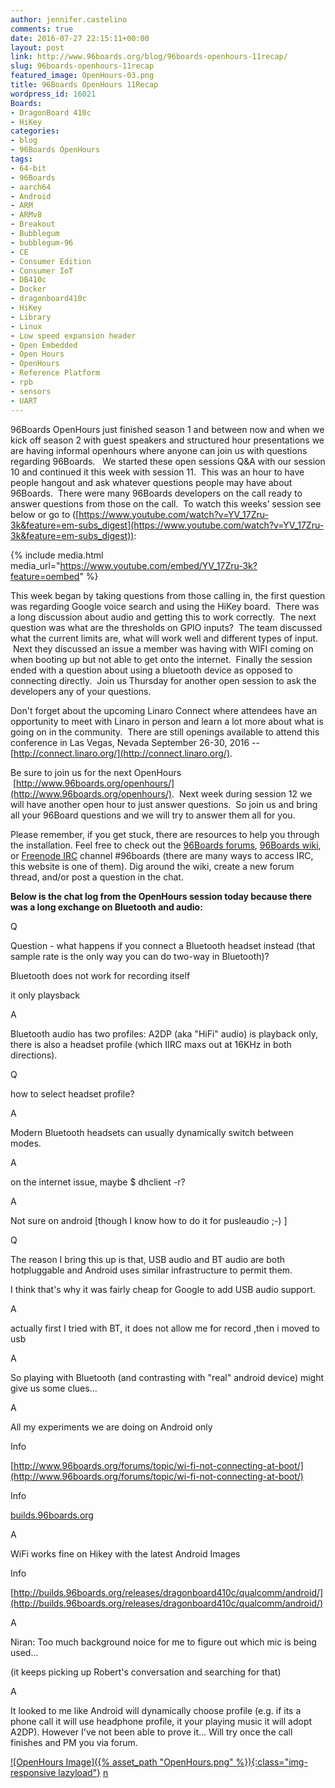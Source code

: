 ```yaml
---
author: jennifer.castelino
comments: true
date: 2016-07-27 22:15:11+00:00
layout: post
link: http://www.96boards.org/blog/96boards-openhours-11recap/
slug: 96boards-openhours-11recap
featured_image: OpenHours-03.png
title: 96Boards OpenHours 11Recap
wordpress_id: 16021
Boards:
- DragonBoard 410c
- HiKey
categories:
- blog
- 96Boards OpenHours
tags:
- 64-bit
- 96Boards
- aarch64
- Android
- ARM
- ARMv8
- Breakout
- Bubblegum
- bubblegum-96
- CE
- Consumer Edition
- Consumer IoT
- DB410c
- Docker
- dragonboard410c
- HiKey
- Library
- Linux
- Low speed expansion header
- Open Embedded
- Open Hours
- OpenHours
- Reference Platform
- rpb
- sensors
- UART
---
```


96Boards OpenHours just finished season 1 and between now and when we kick off season 2 with guest speakers and structured hour presentations we are having informal openhours where anyone can join us with questions regarding 96Boards.   We started these open sessions Q&A with our session 10 and continued it this week with session 11.  This was an hour to have people hangout and ask whatever questions people may have about 96Boards.  There were many 96Boards developers on the call ready to answer questions from those on the call.  To watch this weeks’ session see below or go to ([https://www.youtube.com/watch?v=YV_17Zru-3k&feature=em-subs_digest](https://www.youtube.com/watch?v=YV_17Zru-3k&feature=em-subs_digest)):

{% include media.html media_url="https://www.youtube.com/embed/YV_17Zru-3k?feature=oembed" %}

This week began by taking questions from those calling in, the first question was regarding Google voice search and using the HiKey board.  There was a long discussion about audio and getting this to work correctly.  The next question was what are the thresholds on GPIO inputs?  The team discussed what the current limits are, what will work well and different types of input.  Next they discussed an issue a member was having with WIFI coming on when booting up but not able to get onto the internet.  Finally the session ended with a question about using a bluetooth device as opposed to connecting directly.  Join us Thursday for another open session to ask the developers any of your questions.

Don't forget about the upcoming Linaro Connect where attendees have an opportunity to meet with Linaro in person and learn a lot more about what is going on in the community.  There are still openings available to attend this conference in Las Vegas, Nevada September 26-30, 2016 --[http://connect.linaro.org/](http://connect.linaro.org/).

Be sure to join us for the next OpenHours  [http://www.96boards.org/openhours/](http://www.96boards.org/openhours/).  Next week during session 12 we will have another open hour to just answer questions.  So join us and bring all your 96Board questions and we will try to answer them all for you.

Please remember, if you get stuck, there are resources to help you through the installation. Feel free to check out the [96Boards forums](http://www.96boards.org/forums/), [96Boards wiki](https://github.com/96boards/documentation/wiki), or [Freenode IRC](http://webchat.freenode.net/?channels=%2396boards) channel #96boards (there are many ways to access IRC, this website is one of them). Dig around the wiki, create a new forum thread, and/or post a question in the chat.

**Below is the chat log from the OpenHours session today because there was a long exchange on Bluetooth and audio:**








Q













Question - what happens if you connect a Bluetooth headset instead (that sample rate is the only way you can do two-way in Bluetooth)?







Bluetooth does not work for recording itself












it only playsback























A












Bluetooth audio has two profiles: A2DP (aka "HiFi" audio) is playback only, there is also a headset profile (which IIRC maxs out at 16KHz in both directions).

















Q







how to select headset profile?



















A


















Modern Bluetooth headsets can usually dynamically switch between modes.




















A












on the internet issue, maybe $ dhclient -r?




















A









Not sure on android [though I know how to do it for pusleaudio ;-) ]

















Q












The reason I bring this up is that, USB audio and BT audio are both hotpluggable and Android uses similar infrastructure to permit them.






















I think that's why it was fairly cheap for Google to add USB audio support.




















A












actually first I tried with BT, it does not allow me for record ,then i moved to usb




















A












So playing with Bluetooth (and contrasting with "real" android device) might give us some clues...




















A












All my experiments we are doing on Android only























Info












[http://www.96boards.org/forums/topic/wi-fi-not-connecting-at-boot/](http://www.96boards.org/forums/topic/wi-fi-not-connecting-at-boot/)





























Info





















[builds.96boards.org](http://builds.96boards.org/)























A















WiFi works fine on Hikey with the latest Android Images




















Info












[http://builds.96boards.org/releases/dragonboard410c/qualcomm/android/](http://builds.96boards.org/releases/dragonboard410c/qualcomm/android/)




















A












Niran: Too much background noice for me to figure out which mic is being used...






















(it keeps picking up Robert's conversation and searching for that)




















A










It looked to me like Android will dynamically choose profile (e.g. if its a phone call it will use headphone profile, it your playing music it will adopt A2DP). However I've not been able to prove it... Will try once the call finishes and PM you via forum.








[![OpenHours Image]({% asset_path "OpenHours.png" %}){:class="img-responsive lazyload"}](http://www.96boards.org/openhours/)
[n](http://www.96boards.org/blog/installing-docker-aarch64-96boards-ce/)

